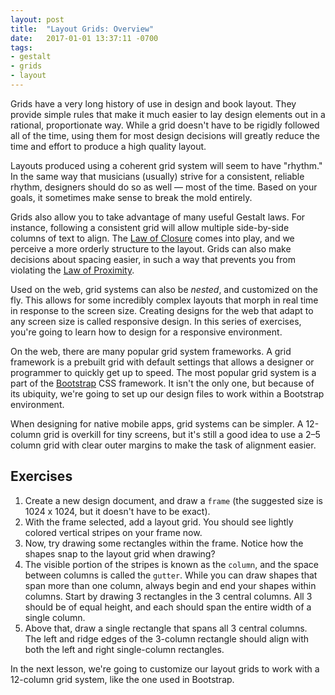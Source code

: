 ```yaml
---
layout: post
title:  "Layout Grids: Overview"
date:   2017-01-01 13:37:11 -0700
tags:
- gestalt
- grids
- layout
---
```

Grids have a very long history of use in design and book layout. They provide simple rules that make it much easier to lay design elements out in a rational, proportionate way. While a grid doesn't have to be rigidly followed all of the time, using them for most design decisions will greatly reduce the time and effort to produce a high quality layout.

Layouts produced using a coherent grid system will seem to have "rhythm." In the same way that musicians (usually) strive for a consistent, reliable rhythm, designers should do so as well — most of the time. Based on your goals, it sometimes make sense to break the mold entirely.

Grids also allow you to take advantage of many useful Gestalt laws. For instance, following a consistent grid will allow multiple side-by-side columns of text to align. The [Law of Closure](LINKME) comes into play, and we perceive a more orderly structure to the layout. Grids can also make decisions about spacing easier, in such a way that prevents you from violating the [Law of Proximity](LINKME).

Used on the web, grid systems can also be _nested_, and customized on the fly. This allows for some incredibly complex layouts that morph in real time in response to the screen size. Creating designs for the web that adapt to any screen size is called responsive design. In this series of exercises, you're going to learn how to design for a responsive environment.

On the web, there are many popular grid system frameworks. A grid framework is a prebuilt grid with default settings that allows a designer or programmer to quickly get up to speed. The most popular grid system is a part of the [Bootstrap](https://getbootstrap.com/) CSS framework. It isn't the only one, but because of its ubiquity, we're going to set up our design files to work within a Bootstrap environment.

When designing for native mobile apps, grid systems can be simpler. A 12-column grid is overkill for tiny screens, but it's still a good idea to use a 2–5 column grid with clear outer margins to make the task of alignment easier. 

<!--more-->
## Exercises

1. Create a new design document, and draw a `frame` (the suggested size is 1024 x 1024, but it doesn't have to be exact).
2. With the frame selected, add a layout grid. You should see lightly colored vertical stripes on your frame now.
3. Now, try drawing some rectangles within the frame. Notice how the shapes snap to the layout grid when drawing?
4. The visible portion of the stripes is known as the `column`, and the space between columns is called the `gutter`. While you can draw shapes that span more than one column, always begin and end your shapes within columns. Start by drawing 3 rectangles in the 3 central columns. All 3 should be of equal height, and each should span the entire width of a single column.
5. Above that, draw a single rectangle that spans all 3 central columns. The left and ridge edges of the 3-column rectangle should align with both the left and right single-column rectangles.

In the next lesson, we're going to customize our layout grids to work with a 12-column grid system, like the one used in Bootstrap.
